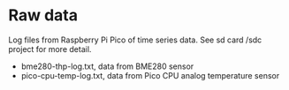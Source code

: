 # Raw data

Log files from Raspberry Pi Pico of time series data. See sd card /sdc project for more detail.
* bme280-thp-log.txt, data from BME280 sensor
* pico-cpu-temp-log.txt, data from Pico CPU analog temperature sensor